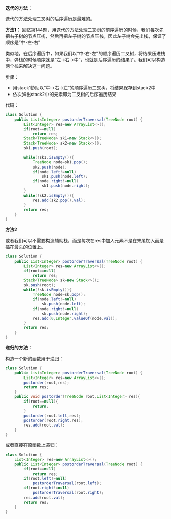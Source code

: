 **迭代的方法：**

迭代的方法处理二叉树的后序遍历是最难的。

**方法1：**
回忆第144题，用迭代的方法处理二叉树的前序遍历的时候，我们每次先把右子树的节点压栈，然后再把左子树的节点压栈，因此左子树会先出栈，保证了顺序是“中-左-右”

类似地，在后序遍历中，如果我们以“中-右-左”的顺序遍历二叉树，将结果压进栈中，弹栈的时候顺序就是“左->右->中”，也就是后序遍历的结果了。我们可以构造两个栈来解决这一问题。

步骤：
- 用stack1协助以“中->右->左”的顺序遍历二叉树，将结果保存到stack2中
- 依次弹出stack2中的元素即为二叉树的后序遍历结果

代码：
```java
class Solution { 
    public List<Integer> postorderTraversal(TreeNode root) {
        List<Integer> res=new ArrayList<>();
        if(root==null)
            return res;
        Stack<TreeNode> sk1=new Stack<>();
        Stack<TreeNode> sk2=new Stack<>();
        sk1.push(root);
 
        while(!sk1.isEmpty()){         
            TreeNode node=sk1.pop();
            sk2.push(node);
            if(node.left!=null)
                sk1.push(node.left); 
            if(node.right!=null)
                sk1.push(node.right);                                          
        }
        while(!sk2.isEmpty()){
            res.add(sk2.pop().val);
        }
        return res;
    } 
}
```

**方法2**

或者我们可以不需要构造辅助栈，而是每次在res中加入元素不是在末尾加入而是插在最头的位置上。

```java
class Solution { 
    public List<Integer> postorderTraversal(TreeNode root) {
        List<Integer> res=new ArrayList<>();
        if(root==null)
            return res;
        Stack<TreeNode> sk=new Stack<>();
        sk.push(root);
        while(!sk.isEmpty()){         
            TreeNode node=sk.pop();
            if(node.left!=null)
                sk.push(node.left);
            if(node.right!=null)
                sk.push(node.right);                       
            res.add(0,Integer.valueOf(node.val));
        }
        return res;
    } 
}
```


**递归的方法：**

构造一个新的函数用于递归：

```java
class Solution {
    public List<Integer> postorderTraversal(TreeNode root) {
        List<Integer> res=new ArrayList<>();
        postorder(root,res);
        return res;
    }
    public void postorder(TreeNode root,List<Integer> res){
        if(root==null){
            return;
        }
        postorder(root.left,res);
        postorder(root.right,res);
        res.add(root.val);      
    }
}
```
或者直接在原函数上递归：
```java
class Solution {
    List<Integer> res=new ArrayList<>();
    public List<Integer> postorderTraversal(TreeNode root) {
        if(root==null)
            return res;        
        if(root.left!=null)
            postorderTraversal(root.left);
        if(root.right!=null)
            postorderTraversal(root.right);
        res.add(root.val);
        return res;
    }   
}
```
